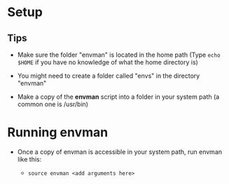 # Setup

## Tips

* Make sure the folder "envman" is located in the home path (Type `echo $HOME` if you have no knowledge of what the home directory is)

* You might need to create a folder called "envs" in the directory "envman"

* Make a copy of the __envman__ script into a folder in your system path (a common one is /usr/bin)

# Running envman

* Once a copy of envman is accessible in your system path, run envman like this:

    - `source envman <add arguments here>`
